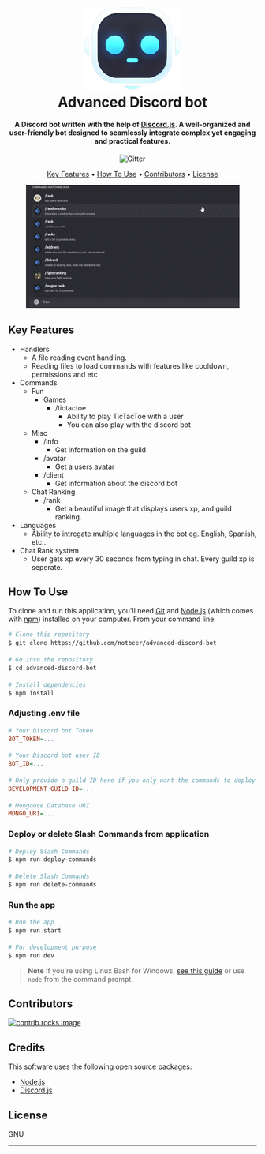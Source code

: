 
<h1 align="center">
  <br>
  <a href="https://github.com/notbeer/advanced-discord-bot"><img src="assets/logo.png" alt="Advanced Discord Bot" width="200"></a>
  <br>
  Advanced Discord bot
  <br>
</h1>

<h4 align="center">A Discord bot written with the help of <a href="https://discord.js.org" target="_blank">Discord.js</a>. A well-organized and user-friendly bot designed to seamlessly integrate complex yet engaging and practical features.</h4>

<p align="center">
  <img src="https://badge.fury.io/js/discord.js.svg" alt="Gitter">
</p>

<p align="center">
  <a href="#key-features">Key Features</a> •
  <a href="#how-to-use">How To Use</a> •
  <a href="#contributors">Contributors</a> •
  <a href="#license">License</a>
</p>

<p align="center">
  <img src="assets/showcase.gif" alt="Gitter">
</p>

## Key Features

* Handlers
  - A file reading event handling.
  - Reading files to load commands with features like cooldown, permissions and etc
* Commands
  - Fun
    - Games
      - /tictactoe
        - Ability to play TicTacToe with a user
        - You can also play with the discord bot
  - Misc
    - /info
      - Get information on the guild
    - /avatar
      - Get a users avatar
    - /client
      - Get information about the discord bot
  - Chat Ranking
    - /rank
      - Get a beautiful image that displays users xp, and guild ranking.
* Languages
  - Ability to intregate multiple languages in the bot eg. English, Spanish, etc...
* Chat Rank system
  - User gets xp every 30 seconds from typing in chat. Every guild xp is seperate.
  

## How To Use

To clone and run this application, you'll need [Git](https://git-scm.com) and [Node.js](https://nodejs.org/en/download/) (which comes with [npm](http://npmjs.com)) installed on your computer. From your command line:

```bash
# Clone this repository
$ git clone https://github.com/notbeer/advanced-discord-bot

# Go into the repository
$ cd advanced-discord-bot

# Install dependencies
$ npm install
```
### Adjusting .env file
```ini
# Your Discord bot Token
BOT_TOKEN=...

# Your Discord bot user ID
BOT_ID=...

# Only provide a guild ID here if you only want the commands to deploy to that guild or else keep it empty
DEVELOPMENT_GUILD_ID=...

# Mongoose Database URI
MONGO_URI=...
```

### Deploy or delete Slash Commands from application
```bash
# Deploy Slash Commands
$ npm run deploy-commands

# Delete Slash Commands
$ npm run delete-commands
```
### Run the app
```bash
# Run the app
$ npm run start

# For development purpose
$ npm run dev
```

> **Note**
> If you're using Linux Bash for Windows, [see this guide](https://www.howtogeek.com/261575/how-to-run-graphical-linux-desktop-applications-from-windows-10s-bash-shell/) or use `node` from the command prompt.

## Contributors
<a href="https://github.com/notbeer/advanced-discord-bot/graphs/contributors">
  <img src="https://contrib.rocks/image?repo=notbeer/advanced-discord-bot" alt="contrib.rocks image" />
</a>

## Credits

This software uses the following open source packages:

- [Node.js](https://nodejs.org/)
- [Discord.js](https://discord.js.org)

## License

GNU

---